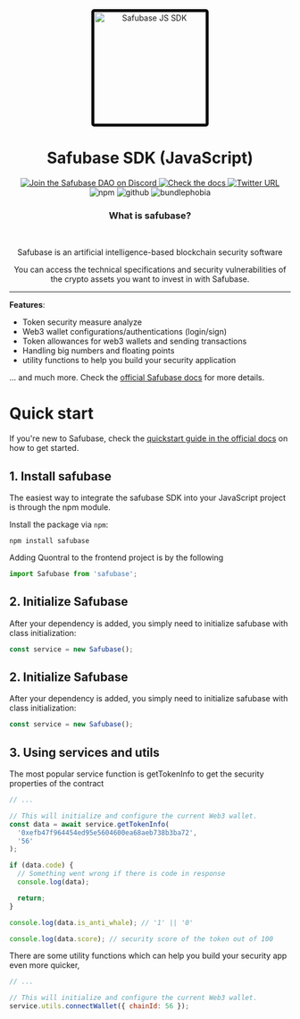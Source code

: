 <!--
  CAUTION: This file is automatically generated. Do not edit it manually!
  To adjust it, change the sdk-readme code generator or its template
-->
<div align="center">
  <a align="center" href="https://safubase.com" target="_blank" style="margin-top: 15px" >
    <img src="https://safubase.com/images/safubase.png" alt="Safubase JS SDK" height=200 style="border: 5px solid black; border-radius: 5px"/>
  </a>
  <h1 align="center">Safubase SDK (JavaScript)</h1>
  <a href="https://discord.gg/Qf22zsnjeH" target="_blank">
    <img alt="Join the Safubase DAO on Discord" src="https://img.shields.io/discord/819584798443569182?color=7289DA&label=Discord&logo=discord&logoColor=ffffff" />
  </a>
  <a href="https://docs.safubase.com" target="_blank">
    <img alt="Check the docs" src="https://img.shields.io/badge/Docs-Full Documentation-21BF96?style=flat&logo=gitbook&logoColor=ffffff" />
  </a>
  <a href="https://twitter.com/safubase" target="_blank">
    <img alt="Twitter URL" src="https://img.shields.io/twitter/url?url=https%3A%2F%2Fsafubase.com2?color=7289DA">
  </a><br/>
    <img alt="npm" src="https://img.shields.io/npm/v/safubase?label=version" />
    <img alt="github" src="https://img.shields.io/github/last-commit/safubase/safubase" />
    <img alt="bundlephobia" src="https://img.shields.io/bundlephobia/minzip/safubase" />
  <p>
  </p>
  <h3>What is safubase?</h3>
  <br />
  <p>
    Safubase is an artificial intelligence-based blockchain security software
  </p>
  <p>
    You can access the technical specifications and security vulnerabilities of the crypto assets you want to invest in with Safubase.
  </p>
</div>

---

**Features**:

- Token security measure analyze
- Web3 wallet configurations/authentications (login/sign)
- Token allowances for web3 wallets and sending transactions
- Handling big numbers and floating points
- utility functions to help you build your security application

... and much more. Check the [official Safubase docs](https://docs.safubase.com/) for more details.

# Quick start

If you're new to Safubase, check the [quickstart guide in the official docs](https://docs.safubase.com/quontral-swap-api/quick-start) on how to get started.

## 1. Install safubase

The easiest way to integrate the safubase SDK into your JavaScript project is through the npm module.

Install the package via `npm`:

```shell
npm install safubase
```

Adding Quontral to the frontend project is by the following

```javascript
import Safubase from 'safubase';
```

## 2. Initialize Safubase

After your dependency is added, you simply need to initialize safubase with class initialization:

```javascript
const service = new Safubase();
```

## 2. Initialize Safubase

After your dependency is added, you simply need to initialize safubase with class initialization:

```javascript
const service = new Safubase();
```

## 3. Using services and utils

The most popular service function is getTokenInfo to get the security properties of the contract

```javascript
// ...

// This will initialize and configure the current Web3 wallet.
const data = await service.getTokenInfo(
  '0xefb47f964454ed95e5604600ea68aeb738b3ba72',
  '56'
);

if (data.code) {
  // Something went wrong if there is code in response
  console.log(data);

  return;
}

console.log(data.is_anti_whale); // '1' || '0'

console.log(data.score); // security score of the token out of 100
```

There are some utility functions which can help you build your security app even more quicker,

```javascript
// ...

// This will initialize and configure the current Web3 wallet.
service.utils.connectWallet({ chainId: 56 });
```
